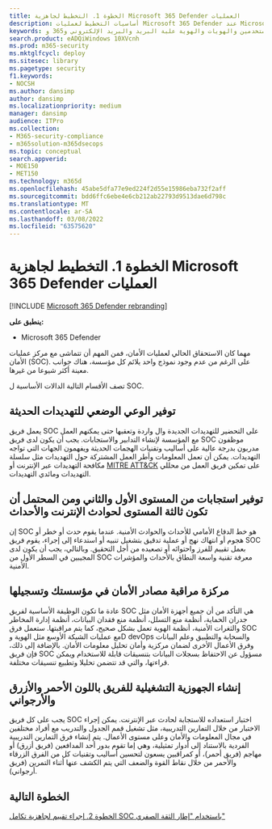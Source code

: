```yaml
---
title: الخطوة 1. التخطيط لجاهزية Microsoft 365 Defender العمليات
description: أساسيات التخطيط لعمليات Microsoft 365 Defender عند Microsoft 365 Defender في عمليات الأمان.
keywords: الأحداث والتنبيهات والتحري والارتباط والهجمة والأجهزة والمستخدمين والهويات والهوية علبة البريد والبريد الإلكتروني و365 و microsoft و m365 والاستجابة للحوادث والهجمة الإلكترونية والمناظير وعمليات الأمان وcc
search.product: eADQiWindows 10XVcnh
ms.prod: m365-security
ms.mktglfcycl: deploy
ms.sitesec: library
ms.pagetype: security
f1.keywords:
- NOCSH
ms.author: dansimp
author: dansimp
ms.localizationpriority: medium
manager: dansimp
audience: ITPro
ms.collection:
- M365-security-compliance
- m365solution-m365dsecops
ms.topic: conceptual
search.appverid:
- MOE150
- MET150
ms.technology: m365d
ms.openlocfilehash: 45abe5dfa77e9ed224f2d55e15986eba732f2aff
ms.sourcegitcommit: bdd6ffc6ebe4e6cb212ab22793d9513dae6d798c
ms.translationtype: MT
ms.contentlocale: ar-SA
ms.lasthandoff: 03/08/2022
ms.locfileid: "63575620"
---
```

# <a name="step-1-plan-for-microsoft-365-defender-operations-readiness"></a>الخطوة 1. التخطيط لجاهزية Microsoft 365 Defender العمليات

[!INCLUDE [Microsoft 365 Defender rebranding](../includes/microsoft-defender.md)]

**ينطبق على:**
- Microsoft 365 Defender

مهما كان الاستحقاق الحالي لعمليات الأمان، فمن المهم أن تتماشى مع مركز عمليات الأمان (SOC). على الرغم من عدم وجود نموذج واحد يلائم كل مؤسسة، هناك جوانب معينة أكثر شيوعا من غيرها. 

تصف الأقسام التالية الدالات الأساسية ل SOC.

## <a name="provide-situational-awareness-of-modern-threats"></a>توفير الوعي الوضعي للتهديدات الحديثة

يعمل فريق SOC على التحضير للتهديدات الجديدة وال واردة وتعقبها حتى يمكنهم العمل مع المؤسسة لإنشاء التدابير والاستجابات. يجب أن يكون لدى فريق SOC موظفون مدربون بدرجة عالية على أساليب وتقنيات الهجمات الحديثة ويفهمون الجهات التي تواجه التهديدات. يمكن أن تعمل المعلومات وأطر العمل المشتركة [](https://www.microsoft.com/security/blog/2016/11/28/disrupting-the-kill-chain/) حول التهديدات مثل سلسلة مكافحة التهديدات عبر الإنترنت أو [MITRE ATT&CK](https://attack.mitre.org/) على تمكين فريق العمل من محللي التهديدات ومائدي التهديدات.

## <a name="provide-first-second-and-potentially-third-level-responses-to-cyber-incidents-and-events"></a>توفير استجابات من المستوى الأول والثاني ومن المحتمل أن تكون ثالثة المستوى لحوادث الإنترنت والأحداث

إن SOC هو خط الدفاع الأمامي للأحداث والحوادث الأمنية. عندما يقوم حدث أو خطر أو هجوم أو انتهاك نهج أو عملية تدقيق بتشغيل تنبيه أو استدعاء إلى إجراء، يقوم فريق SOC بعمل تقييم للفرز واحتوائه أو تصعيده من أجل التحقيق. وبالتالي، يجب أن يكون لدى المجيبين في السطر الأول من SOC معرفة تقنية واسعة النطاق بالأحداث والمؤشرات الأمنية.

## <a name="centralize-monitoring-and-logging-of-your-organizations-security-sources"></a>مركزة مراقبة مصادر الأمان في مؤسستك وتسجيلها 

عادة ما تكون الوظيفة الأساسية لفريق SOC هي التأكد من أن جميع أجهزة الأمان مثل جدران الحماية، أنظمة منع التسلل، أنظمة منع فقدان البيانات، أنظمة إدارة المخاطر والثغرات الأمنية، أنظمة الهوية تعمل بشكل صحيح، كما يتم مراقبتها. ستعمل فرق SOC مع عمليات الشبكة الأوسع مثل الهوية وD devOps والسحابة والتطبيق وعلم البيانات وفرق الأعمال الأخرى لضمان مركزية وأمان تحليل معلومات الأمان. بالإضافة إلى ذلك، فإن فريق SOC مسؤول عن الاحتفاظ بسجلات البيانات بتنسيقات قابلة للاستخدام ويمكن قراءتها، والتي قد تتضمن تحليلا وتطبيع تنسيقات مختلفة.

## <a name="establish-red-blue-and-purple-team-operational-readiness"></a>إنشاء الجهوزية التشغيلية للفريق باللون الأحمر والأزرق والأرجواني

يجب على كل فريق SOC اختبار استعداده للاستجابة لحادث عبر الإنترنت. يمكن إجراء الاختبار من خلال التمارين التدريبية، مثل تشغيل قمم الجدول والتدريب مع أفراد مختلفين في مجال المعلومات والأمان وعلى مستوى الأعمال. يتم إنشاء فرق التمارين التدريبية الفردية بالاستناد إلى أدوار تمثيلية، وهي إما تقوم بدور أحد المدافعين (فريق أزرق) أو مهاجم (فريق أحمر)، أو كمراقبين يسعون لتحسين أساليب وتقنيات كل من الفرق الزرقاء والأحمر من خلال نقاط القوة والضعف التي يتم الكشف عنها أثناء التمرين (فريق أرجواني).

## <a name="next-step"></a>الخطوة التالية

[الخطوة 2. إجراء تقييم لجاهزية تكامل SOC باستخدام "إطار الثقة الصفري"](integrate-microsoft-365-defender-secops-readiness.md)

